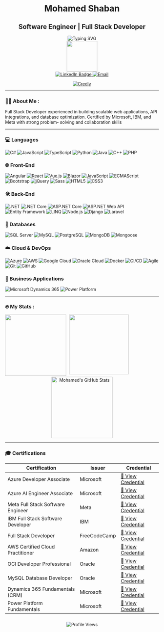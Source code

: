 <h1 align="center">Mohamed Shaban</h1>

<h2 align="center">Software Engineer  |  Full Stack Developer </h2>


<div align="center">
  <img src="https://readme-typing-svg.herokuapp.com?font=Fira+Code&pause=2000&color=522bd4&center=true&vCenter=true&width=435&lines=Software+Engineer;Full+Stack+Developer;" alt="Typing SVG" />
  
</div>

<div id="header" align="center">
  <img src="https://media.giphy.com/media/M9gbBd9nbDrOTu1Mqx/giphy.gif" width="100"/>
  <div id="badges">
 
  <a href="https://www.linkedin.com/in/mohamed-shaban-52456016b/">
    <img src="https://img.shields.io/badge/LinkedIn-blue?style=for-the-badge&logo=linkedin&logoColor=white" alt="LinkedIn Badge"/>
  </a> 
  
 <a href="mailto:mohamedshabankhater@gmail.com">
    <img src="https://img.shields.io/badge/Email-D14836?style=for-the-badge&logo=gmail&logoColor=white" alt="Email" />
  </a>

[![Credly](https://img.shields.io/badge/Credly-FF6F00?style=for-the-badge&logo=credly&logoColor=white)](https://www.credly.com/users/mohamed-shaban.6d8eab0e)
   
</div>

  
   
</div>

---

### :woman_technologist: About Me :
Full Stack Developer experienced in building scalable web applications, API integrations, and database optimization. Certified by Microsoft, IBM, and Meta with strong problem- solving and collaboration skills


---

### 💻 Languages

![C#](https://img.shields.io/badge/C%23-239120?style=for-the-badge&logo=c-sharp&logoColor=white)
![JavaScript](https://img.shields.io/badge/JavaScript-F7DF1E?style=for-the-badge&logo=javascript&logoColor=black)
![TypeScript](https://img.shields.io/badge/TypeScript-007ACC?style=for-the-badge&logo=typescript&logoColor=white)
![Python](https://img.shields.io/badge/Python-3776AB?style=for-the-badge&logo=python&logoColor=white)
![Java](https://img.shields.io/badge/Java-007396?style=for-the-badge&logo=java&logoColor=white)
![C++](https://img.shields.io/badge/C++-00599C?style=for-the-badge&logo=c%2b%2b&logoColor=white)
![PHP](https://img.shields.io/badge/PHP-777BB4?style=for-the-badge&logo=php&logoColor=white)

### 🌐 Front-End

![Angular](https://img.shields.io/badge/Angular-DD0031?style=for-the-badge&logo=angular&logoColor=white)
![React](https://img.shields.io/badge/React-20232A?style=for-the-badge&logo=react&logoColor=61DAFB)
![Vue.js](https://img.shields.io/badge/Vue.js-35495E?style=for-the-badge&logo=vue.js&logoColor=4FC08D)
![Blazor](https://img.shields.io/badge/Blazor-512BD4?style=for-the-badge&logo=blazor&logoColor=white)
![JavaScript](https://img.shields.io/badge/JavaScript-F7DF1E?style=for-the-badge&logo=javascript&logoColor=black)
![ECMAScript](https://img.shields.io/badge/ECMAScript-2023-blue?style=for-the-badge)
![Bootstrap](https://img.shields.io/badge/Bootstrap-563D7C?style=for-the-badge&logo=bootstrap&logoColor=white)
![jQuery](https://img.shields.io/badge/jQuery-0769AD?style=for-the-badge&logo=jquery&logoColor=white)
![Sass](https://img.shields.io/badge/Sass-CC6699?style=for-the-badge&logo=sass&logoColor=white)
![HTML5](https://img.shields.io/badge/HTML5-E34F26?style=for-the-badge&logo=html5&logoColor=white)
![CSS3](https://img.shields.io/badge/CSS3-1572B6?style=for-the-badge&logo=css3&logoColor=white)



### 🛠 Back-End
![.NET](https://img.shields.io/badge/.NET-512BD4?style=for-the-badge&logo=dotnet&logoColor=white)
![.NET Core](https://img.shields.io/badge/.NET_Core-512BD4?style=for-the-badge&logo=dotnet&logoColor=white)
![ASP.NET Core](https://img.shields.io/badge/ASP.NET_Core-512BD4?style=for-the-badge&logo=dotnet&logoColor=white)
![ASP.NET Web API](https://img.shields.io/badge/ASP.NET_Web_API-512BD4?style=for-the-badge&logo=dotnet&logoColor=white)
![Entity Framework](https://img.shields.io/badge/Entity%20Framework-512BD4?style=for-the-badge&logo=.net&logoColor=white)
![LINQ](https://img.shields.io/badge/LINQ-512BD4?style=for-the-badge&logo=dotnet&logoColor=white)
![Node.js](https://img.shields.io/badge/Node.js-339933?style=for-the-badge&logo=nodedotjs&logoColor=white)
![Django](https://img.shields.io/badge/Django-092E20?style=for-the-badge&logo=django&logoColor=white)
![Laravel](https://img.shields.io/badge/Laravel-FF2D20?style=for-the-badge&logo=laravel&logoColor=white)


### 🧠 Databases

![SQL Server](https://img.shields.io/badge/SQL_Server-CC2927?style=for-the-badge&logo=microsoftsqlserver&logoColor=white)
![MySQL](https://img.shields.io/badge/MySQL-4479A1?style=for-the-badge&logo=mysql&logoColor=white)
![PostgreSQL](https://img.shields.io/badge/PostgreSQL-4169E1?style=for-the-badge&logo=postgresql&logoColor=white)
![MongoDB](https://img.shields.io/badge/MongoDB-47A248?style=for-the-badge&logo=mongodb&logoColor=white)
![Mongoose](https://img.shields.io/badge/Mongoose-880000?style=for-the-badge&logo=mongoose&logoColor=white)

### ☁️ Cloud & DevOps
![Azure](https://img.shields.io/badge/Microsoft_Azure-0089D6?style=for-the-badge&logo=microsoftazure&logoColor=white)
![AWS](https://img.shields.io/badge/AWS-232F3E?style=for-the-badge&logo=amazonaws&logoColor=white)
![Google Cloud](https://img.shields.io/badge/Google_Cloud-4285F4?style=for-the-badge&logo=googlecloud&logoColor=white)
![Oracle Cloud](https://img.shields.io/badge/Oracle%20Cloud-F80000?style=for-the-badge&logo=oracle&logoColor=white)
![Docker](https://img.shields.io/badge/Docker-2496ED?style=for-the-badge&logo=docker&logoColor=white)
![CI/CD](https://img.shields.io/badge/CI%2FCD-0A0A0A?style=for-the-badge&logo=githubactions&logoColor=white)
![Agile](https://img.shields.io/badge/Agile-025669?style=for-the-badge&logo=agile&logoColor=white)
![Git](https://img.shields.io/badge/Git-F05032?style=for-the-badge&logo=git&logoColor=white)
![GitHub](https://img.shields.io/badge/GitHub-181717?style=for-the-badge&logo=github&logoColor=white)

### 💼 Business Applications

![Microsoft Dynamics 365](https://img.shields.io/badge/Dynamics%20365-002050?style=for-the-badge&logo=microsoft&logoColor=white)
![Power Platform](https://img.shields.io/badge/Power%20Platform-742774?style=for-the-badge&logo=power-bi&logoColor=white)




---

### :fire: My Stats :

<div  align="center" style="display: flex; justify-content: spane-evenly; gap: 10px; flex-wrap: wrap;">

  <img src="https://streak-stats.demolab.com/?user=mo7amedshaban&theme=dark&card_width=390&background=000000" height="200" />

  <img src="https://github-readme-stats.vercel.app/api/top-langs/?username=mo7amedshaban&card_width=390&langs_count=10&layout=compact&theme=vision-friendly-dark" height="195" />

</div>

<div align="center" >
  <a href="https://github.com/braydoncoyer">
    <img  height=200 align="center" style="margin-top:3px;" src="https://github-readme-stats.vercel.app/api?username=mo7amedshaban&show_icons=true&line_height=27&count_private=true&title_color=ffffff&text_color=fefefe&icon_color=fb8c01&bg_color=000000&theme=vision-friendly-dark" alt="Mohamed's GitHub Stats" />
  </a>
</div>



---

### 🎓 Certifications

<div align="center">


| Certification | Issuer | Credential |
|---------------|--------|------------|
| Azure Developer Associate | Microsoft | [🔗 View Credential](https://learn.microsoft.com/api/credentials/share/en-us/MohamedShabanAbdeltawab-0059/5B4E23FD60BABECF?sharingId=86B74E894C23BACB) |
| Azure AI Engineer Associate | Microsoft | [🔗 View Credential](https://learn.microsoft.com/api/credentials/share/en-us/MohamedShabanAbdeltawab-0059/4BC393793A0B4AA?sharingId=86B74E894C23BACB) |
| Meta Full Stack Software Engineer  | Meta | [🔗 View Credential](https://www.credly.com/badges/3a13a38a-1a63-4407-81f3-6ae0ef72f3fa)
| IBM Full Stack Software Developer | IBM | [🔗 View Credential](https://coursera.org/share/292fbbb4f2cc61e8340bcd7d50152f3d) |
| Full Stack Developer | FreeCodeCamp | [🔗 View Credential](https://www.freecodecamp.org/certification/fcce5f733dc-393a-4475-ab77-c49026bbdfdf/full-stack)
| AWS Certified Cloud Practitioner | Amazon | [🔗 View Credential](https://www.credly.com/badges/2fc7a9ff-2e75-4e25-af60-d73629c972b8/public_url) |
| OCI Developer Professional | Oracle | [🔗 View Credential](https://catalog-education.oracle.com/ords/certview/sharebadge?id=699200CCC06D6B93D5B5CD675198F0B6869C02D9008F4042C971CA2BD2840E30) |
| MySQL Database Developer | Oracle | [🔗 View Credential](https://catalog-education.oracle.com/ords/certview/sharebadge?id=B5C03D713B7E3B79D8F31BF7C7046D05E2922D5C45429942C4D5E0E68210C774) |
| Dynamics 365 Fundamentals (CRM) | Microsoft | [🔗 View Credential](https://www.credly.com/badges/485ee71a-010b-47d9-9f39-2dbe2c015a08/public_url) |
| Power Platform Fundamentals | Microsoft | [🔗 View Credential](https://www.credly.com/badges/c7809c59-d078-4ae8-9223-231781c739c1/public_url) |
</div>



<!--
---

## 📌 Pin Repro

<a href="https://github.com/braydoncoyer/tailwindcss-v2-dark-mode-template">
  <img align="center" style="margin:1rem 0.5rem" src="https://github-readme-stats.vercel.app/api/pin/?username=braydoncoyer&repo=tailwindcss-v2-dark-mode-template&title_color=ffffff&text_color=c9cacc&icon_color=4AB197&bg_color=1A2B34" />
</a>


<a href="https://github.com/braydoncoyer/officeapi">
  <img align="center" style="margin:1rem 0.5rem" src="https://github-readme-stats.vercel.app/api/pin/?username=braydoncoyer&repo=officeapi&title_color=ffffff&text_color=c9cacc&icon_color=4AB197&bg_color=1A2B34" />
</a>

-->




<!--START_SECTION:waka-->
<!--END_SECTION:waka-->


<div align="center">
  <img src="https://komarev.com/ghpvc/?username=mo7amedshaban&label=%20Visitors&color=FF6F00&style=for-the-badge" style="margin-top:10px" alt="Profile Views" />
</div>
